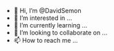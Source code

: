 - 👋 Hi, I’m @DavidSemon
- 👀 I’m interested in ...
- 🌱 I’m currently learning ...
- 💞️ I’m looking to collaborate on ...
- 📫 How to reach me ...

<!---
DavidSemon/DavidSemon is a ✨ special ✨ repository because its `README.md` (this file) appears on your GitHub profile.
You can click the Preview link to take a look at your changes.
--->
